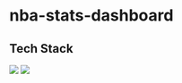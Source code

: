 # nba-stats-dashboard


## Tech Stack
<img src="https://img.shields.io/badge/-python-FFD43B.svg?logo=python&style=for-the-badge"> <img src="https://img.shields.io/badge/-streamlit-gray.svg?logo=streamlit&style=for-the-badge">
